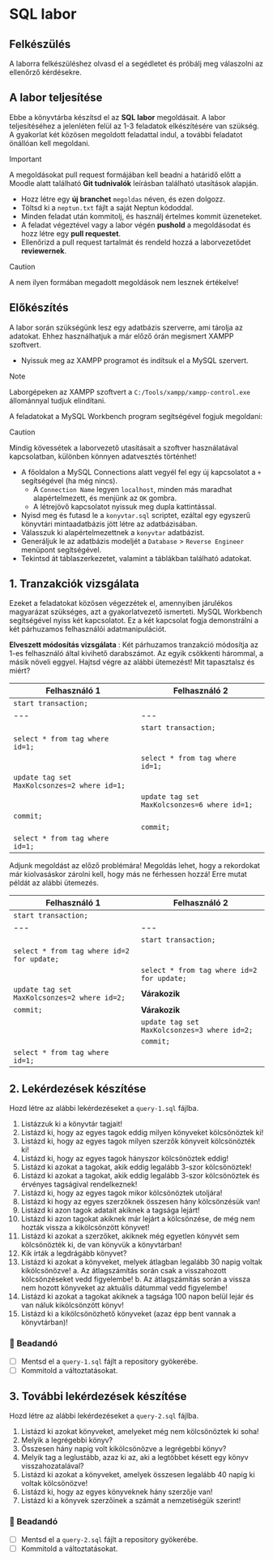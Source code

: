 # SQL labor

## Felkészülés
A laborra felkészüléshez olvasd el a segédletet és próbálj meg válaszolni az ellenőrző kérdésekre.

## A labor teljesítése
Ebbe a könyvtárba készítsd el az **SQL labor** megoldásait. A labor teljesítéséhez a jelenléten felül az 1-3 feladatok elkészítésére van szükség. A gyakorlat két közösen megoldott feladattal indul, a további feladatot önállóan kell megoldani.

> [!IMPORTANT]
> A megoldásokat pull request formájában kell beadni a határidő előtt a Moodle alatt található **Git tudnivalók** leírásban található utasítások alapján.
> - Hozz létre egy **új branchet** `megoldas` néven, és ezen dolgozz.
> - Töltsd ki a `neptun.txt` fájlt a saját Neptun kódoddal.
> - Minden feladat után kommitolj, és használj értelmes kommit üzeneteket.
> - A feladat végeztével vagy a labor végén **pushold** a megoldásodat és hozz létre egy **pull requestet**.
> - Ellenőrizd a pull request tartalmát és rendeld hozzá a laborvezetődet **reviewernek**.

> [!CAUTION]
> A nem ilyen formában megadott megoldások nem lesznek értékelve!

## Előkészítés
A labor során szükségünk lesz egy adatbázis szerverre, ami tárolja az adatokat. Ehhez használhatjuk a már előző órán megismert XAMPP szoftvert.
- Nyissuk meg az XAMPP programot és indítsuk el a MySQL szervert.

> [!NOTE]
> Laborgépeken az XAMPP szoftvert a `C:/Tools/xampp/xampp-control.exe` állománnyal tudjuk elindítani.

A feladatokat a MySQL Workbench program segítségével fogjuk megoldani:

> [!CAUTION]
> Mindig kövessétek a laborvezető utasításait a szoftver használatával kapcsolatban, különben könnyen adatvesztés történhet!

- A főoldalon a MySQL Connections alatt vegyél fel egy új kapcsolatot a `+` segítségével (ha még nincs).
    - A `Connection Name` legyen `localhost`, minden más maradhat alapértelmezett, és menjünk az `OK` gombra.
    - A létrejövő kapcsolatot nyissuk meg dupla kattintással.
- Nyisd meg és futasd le a `konyvtar.sql` scriptet, ezáltal egy egyszerű könyvtári mintaadatbázis jött létre az adatbázisában.
- Válasszuk ki alapértelmezettnek a `konyvtar` adatbázist.
- Generáljuk le az adatbázis modeljét a `Database` > `Reverse Engineer` menüpont segítségével.
- Tekintsd át táblaszerkezetet, valamint a táblákban található adatokat.

## 1. Tranzakciók vizsgálata

Ezeket a feladatokat közösen végezzétek el, amennyiben járulékos magyarázat szükséges, azt a gyakorlatvezető ismerteti. MySQL Workbench segítségével nyiss két kapcsolatot. Ez a két kapcsolat fogja demonstrálni a két párhuzamos felhasználói adatmanipulációt.

**Elveszett módosítás vizsgálata** : Két párhuzamos tranzakció módosítja az 1-es felhasználó által kivihető darabszámot. Az egyik csökkenti hárommal, a másik növeli eggyel. Hajtsd végre az alábbi ütemezést! Mit tapasztalsz és miért?

| **Felhasználó 1** | **Felhasználó 2** |
| --- | --- |
| `start transaction;` | |
| --- | --- |
| | `start transaction;` |
| `select * from tag where id=1;` | |
| | `select * from tag where id=1;` |
| `update tag set MaxKolcsonzes=2 where id=1;` | |
| | `update tag set MaxKolcsonzes=6 where id=1;` |
| `commit;` | |
| | `commit;` |
| `select * from tag where id=1;` | |

Adjunk megoldást az előző problémára! Megoldás lehet, hogy a rekordokat már kiolvasáskor zárolni kell, hogy más ne férhessen hozzá! Erre mutat példát az alábbi ütemezés.

| **Felhasználó 1** | **Felhasználó 2** |
| --- | --- |
| `start transaction;` | |
| --- | --- |
| | `start transaction;` |
| `select * from tag where id=2 for update;` | |
| | `select * from tag where id=2 for update;` |
| `update tag set MaxKolcsonzes=2 where id=2;` | **Várakozik** |
| `commit;` | **Várakozik** |
| | `update tag set MaxKolcsonzes=3 where id=2;` |
| | `commit;` |
| `select * from tag where id=1;` | |

## 2. Lekérdezések készítése

Hozd létre az alábbi lekérdezéseket a `query-1.sql` fájlba.

1. Listázzuk ki a könyvtár tagjait!
2. Listázd ki, hogy az egyes tagok eddig milyen könyveket kölcsönöztek ki!
3. Listázd ki, hogy az egyes tagok milyen szerzők könyveit kölcsönözték ki!
4. Listázd ki, hogy az egyes tagok hányszor kölcsönöztek eddig!
5. Listázd ki azokat a tagokat, akik eddig legalább 3-szor kölcsönöztek!
6. Listázd ki azokat a tagokat, akik eddig legalább 3-szor kölcsönöztek és érvényes tagságival rendelkeznek!
7. Listázd ki, hogy az egyes tagok mikor kölcsönöztek utoljára!
8. Listázd ki hogy az egyes szerzőknek összesen hány kölcsönzésük van!
9. Listázd ki azon tagok adatait akiknek a tagsága lejárt!
10. Listázd ki azon tagokat akiknek már lejárt a kölcsönzése, de még nem hozták vissza a kikölcsönzött könyvet!
11. Listázd ki azokat a szerzőket, akiknek még egyetlen könyvét sem kölcsönözték ki, de van könyvük a könyvtárban!
12. Kik írták a legdrágább könyvet?
13. Listázd ki azokat a könyveket, melyek átlagban legalább 30 napig voltak kikölcsönözve!
    a. Az átlagszámítás során csak a visszahozott kölcsönzéseket vedd figyelembe!
    b. Az átlagszámítás során a vissza nem hozott könyveket az aktuális dátummal vedd figyelembe!
14. Listázd ki azokat a tagokat akiknek a tagsága 100 napon belül lejár és van náluk kikölcsönzött könyv!
15. Listázd ki a kikölcsönözhető könyveket (azaz épp bent vannak a könyvtárban)!

### :bookmark_tabs: Beadandó

- [ ] Mentsd el a `query-1.sql` fájlt a repository gyökerébe.
- [ ] Kommitold a változtatásokat.

## 3. További lekérdezések készítése

Hozd létre az alábbi lekérdezéseket a `query-2.sql` fájlba.

1. Listázd ki azokat könyveket, amelyeket még nem kölcsönöztek ki soha!
2. Melyik a legrégebbi könyv?
3. Összesen hány napig volt kikölcsönözve a legrégebbi könyv?
4. Melyik tag a leglustább, azaz ki az, aki a legtöbbet késett egy könyv visszahozatalával?
5. Listázd ki azokat a könyveket, amelyek összesen legalább 40 napig ki voltak kölcsönözve!
6. Listázd ki, hogy az egyes könyveknek hány szerzője van!
7. Listázd ki a könyvek szerzőinek a számát a nemzetiségük szerint!

### :bookmark_tabs: Beadandó

- [ ] Mentsd el a `query-2.sql` fájlt a repository gyökerébe.
- [ ] Kommitold a változtatásokat.